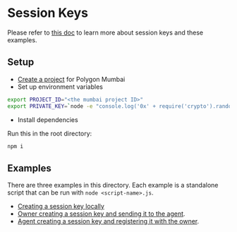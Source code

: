 # Session Keys

Please refer to [this doc](https://docs.zerodev.app/use-wallets/use-session-keys) to learn more about session keys and these examples.

## Setup

- [Create a project](https://dashboard.zerodev.app/) for Polygon Mumbai
- Set up environment variables

```bash
export PROJECT_ID="<the mumbai project ID>"
export PRIVATE_KEY=`node -e "console.log('0x' + require('crypto').randomBytes(32).toString('hex'))"`
```

- Install dependencies

Run this in the root directory:

```bash
npm i
```

## Examples

There are three examples in this directory.  Each example is a standalone script that can be run with `node <script-name>.js`.

- [Creating a session key locally](https://github.com/zerodevapp/session-key-examples/blob/main/session-keys/session-key.js)
- [Owner creating a session key and sending it to the agent](https://github.com/zerodevapp/session-key-examples/blob/main/session-keys/owner-creating-session-key.js).
- [Agent creating a session key and registering it with the owner](https://github.com/zerodevapp/session-key-examples/blob/main/session-keys/agent-registering-session-key.js).

